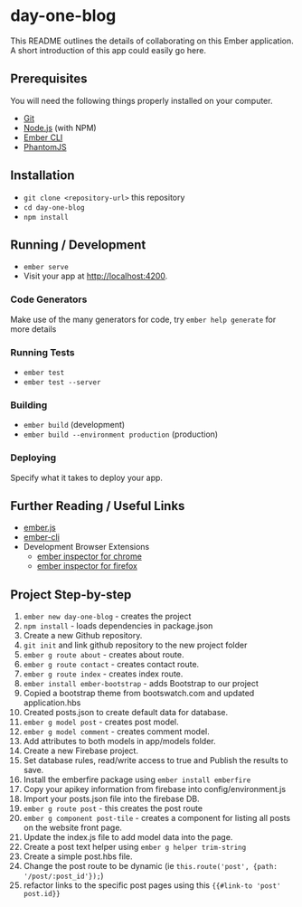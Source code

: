 # day-one-blog

This README outlines the details of collaborating on this Ember application.
A short introduction of this app could easily go here.

## Prerequisites

You will need the following things properly installed on your computer.

* [Git](https://git-scm.com/)
* [Node.js](https://nodejs.org/) (with NPM)
* [Ember CLI](https://ember-cli.com/)
* [PhantomJS](http://phantomjs.org/)

## Installation

* `git clone <repository-url>` this repository
* `cd day-one-blog`
* `npm install`

## Running / Development

* `ember serve`
* Visit your app at [http://localhost:4200](http://localhost:4200).

### Code Generators

Make use of the many generators for code, try `ember help generate` for more details

### Running Tests

* `ember test`
* `ember test --server`

### Building

* `ember build` (development)
* `ember build --environment production` (production)

### Deploying

Specify what it takes to deploy your app.

## Further Reading / Useful Links

* [ember.js](http://emberjs.com/)
* [ember-cli](https://ember-cli.com/)
* Development Browser Extensions
  * [ember inspector for chrome](https://chrome.google.com/webstore/detail/ember-inspector/bmdblncegkenkacieihfhpjfppoconhi)
  * [ember inspector for firefox](https://addons.mozilla.org/en-US/firefox/addon/ember-inspector/)

## Project Step-by-step

1. `ember new day-one-blog` - creates the project
2. `npm install` - loads dependencies in package.json
3. Create a new Github repository.
4. `git init` and link github repository to the new project folder
5. `ember g route about` - creates about route.
6. `ember g route contact` - creates contact route.
7. `ember g route index` - creates index route.
8. `ember install ember-bootstrap` - adds Bootstrap to our project
9. Copied a bootstrap theme from bootswatch.com and updated application.hbs
10. Created posts.json to create default data for database.
11. `ember g model post` - creates post model.
12. `ember g model comment` - creates comment model.
13. Add attributes to both models in app/models folder.
14. Create a new Firebase project.
15. Set database rules, read/write access to true and Publish the results to save.
16. Install the emberfire package using `ember install emberfire`
17. Copy your apikey information from firebase into config/environment.js
18. Import your posts.json file into the firebase DB.
19. `ember g route post` - this creates the post route
20. `ember g component post-tile` - creates a component for listing all posts on the website front page.
21. Update the index.js file to add model data into the page.
22. Create a post text helper using `ember g helper trim-string`
23. Create a simple post.hbs file.
24. Change the post route to be dynamic (ie `this.route('post', {path: '/post/:post_id'});`)
25. refactor links to the specific post pages using this `{{#link-to 'post' post.id}}`
